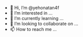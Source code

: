 - 👋 Hi, I’m @yehonatan4f
- 👀 I’m interested in ...
- 🌱 I’m currently learning ...
- 💞️ I’m looking to collaborate on ...
- 📫 How to reach me ...

<!---
yehonatan4f/yehonatan4f is a ✨ special ✨ repository because its `README.md` (this file) appears on your GitHub profile.
You can click the Preview link to take a look at your changes.
--->
